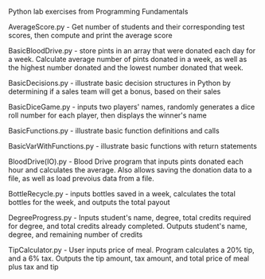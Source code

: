 Python lab exercises from Programming Fundamentals

AverageScore.py - Get number of students and their corresponding test scores, then compute and print the average score

BasicBloodDrive.py - store pints in an array that were donated each day for a week. Calculate average number of pints donated in a week, as well as the highest number donated and the lowest number donated that week.

BasicDecisions.py - illustrate basic decision structures in Python by determining if a sales team will get a bonus, based on their sales

BasicDiceGame.py - inputs two players' names, randomly generates a dice roll number for each player, then displays the winner's name

BasicFunctions.py - illustrate basic function definitions and calls

BasicVarWithFunctions.py - illustrate basic functions with return statements

BloodDrive(IO).py - Blood Drive program that inputs pints donated each hour and calculates the average. Also allows saving the donation data to a file, as well as load prevoius data from a file.

BottleRecycle.py - inputs bottles saved in a week, calculates the total bottles for the week, and outputs the total payout

DegreeProgress.py - Inputs student's name, degree, total credits required for degree, and total credits already completed. Outputs student's name, degree, and remaining number of credits

TipCalculator.py - User inputs price of meal. Program calculates a 20% tip, and a 6% tax. Outputs the tip amount, tax amount, and total price of meal plus tax and tip

